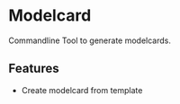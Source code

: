 # Modelcard

Commandline Tool to generate modelcards.

## Features

- Create modelcard from template
